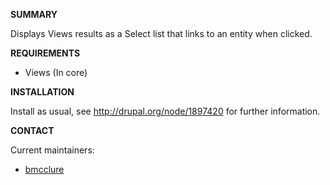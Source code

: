 **SUMMARY**

Displays Views results as a Select list that links to an entity when clicked.

**REQUIREMENTS**

* Views (In core)

**INSTALLATION**

Install as usual, see http://drupal.org/node/1897420 for further information.

**CONTACT**

Current maintainers:
* [bmcclure](https://www.drupal.org/user/278485)
